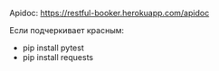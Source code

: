 Apidoc: https://restful-booker.herokuapp.com/apidoc

Если подчеркивает красным:
* pip install pytest
* pip install requests